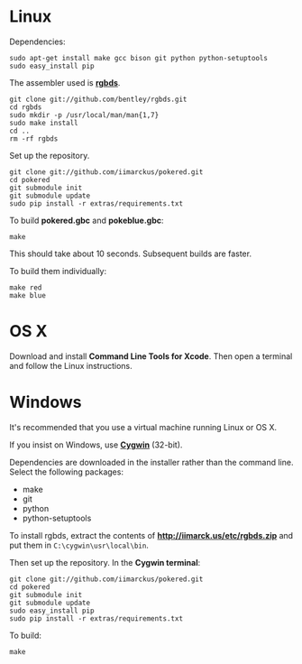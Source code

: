 # Linux

Dependencies:

	sudo apt-get install make gcc bison git python python-setuptools
	sudo easy_install pip

The assembler used is [**rgbds**](https://github.com/bentley/rgbds).

	git clone git://github.com/bentley/rgbds.git
	cd rgbds
	sudo mkdir -p /usr/local/man/man{1,7}
	sudo make install
	cd ..
	rm -rf rgbds

Set up the repository.

	git clone git://github.com/iimarckus/pokered.git
	cd pokered
	git submodule init
	git submodule update
	sudo pip install -r extras/requirements.txt

To build **pokered.gbc** and **pokeblue.gbc**:

	make

This should take about 10 seconds. Subsequent builds are faster.

To build them individually:

	make red
	make blue


# OS X

Download and install **Command Line Tools for Xcode**.
Then open a terminal and follow the Linux instructions.


# Windows

It's recommended that you use a virtual machine running Linux or OS X.

If you insist on Windows, use [**Cygwin**](http://cygwin.com/install.html) (32-bit).

Dependencies are downloaded in the installer rather than the command line.
Select the following packages:
* make
* git
* python
* python-setuptools

To install rgbds, extract the contents of
**http://iimarck.us/etc/rgbds.zip**
and put them in `C:\cygwin\usr\local\bin`.

Then set up the repository. In the **Cygwin terminal**:

	git clone git://github.com/iimarckus/pokered.git
	cd pokered
	git submodule init
	git submodule update
	sudo easy_install pip
	sudo pip install -r extras/requirements.txt

To build:

	make


